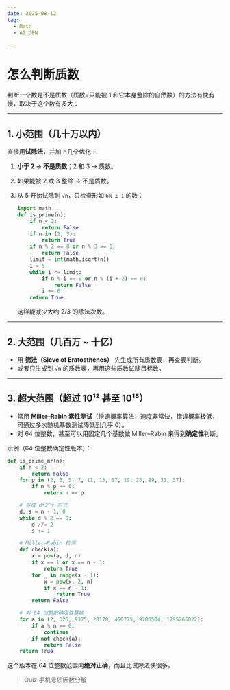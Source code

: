 ```yaml
---
date: 2025-08-12
tag:
  - Math
  - AI_GEN

---
```


# 怎么判断质数

判断一个数是不是质数（质数=只能被 1 和它本身整除的自然数）的方法有快有慢，取决于这个数有多大：

---

## **1. 小范围（几十万以内）**

直接用**试除法**，并加上几个优化：

1. **小于 2 → 不是质数**；2 和 3 → 质数。
2. 如果能被 2 或 3 整除 → 不是质数。
3. 从 5 开始试除到 `√n`，只检查形如 `6k ± 1` 的数：

   ```python
   import math
   def is_prime(n):
       if n < 2:
           return False
       if n in (2, 3):
           return True
       if n % 2 == 0 or n % 3 == 0:
           return False
       limit = int(math.isqrt(n))
       i = 5
       while i <= limit:
           if n % i == 0 or n % (i + 2) == 0:
               return False
           i += 6
       return True
   ```

   这样能减少大约 2/3 的除法次数。

---

## **2. 大范围（几百万 \~ 十亿）**

* 用 **筛法（Sieve of Eratosthenes）** 先生成所有质数表，再查表判断。
* 或者只生成到 `√n` 的质数表，再用这些质数试除目标数。

---

## **3. 超大范围（超过 10¹² 甚至 10¹⁸）**

* 常用 **Miller–Rabin 素性测试**（快速概率算法，速度非常快，错误概率极低，可通过多次随机基数测试降低到几乎 0）。
* 对 64 位整数，甚至可以用固定几个基数做 Miller–Rabin 来得到**确定性**判断。

示例（64 位整数确定性版本）：

```python
def is_prime_mr(n):
    if n < 2:
        return False
    for p in (2, 3, 5, 7, 11, 13, 17, 19, 23, 29, 31, 37):
        if n % p == 0:
            return n == p

    # 写成 d*2^s 形式
    d, s = n - 1, 0
    while d % 2 == 0:
        d //= 2
        s += 1

    # Miller–Rabin 检测
    def check(a):
        x = pow(a, d, n)
        if x == 1 or x == n - 1:
            return True
        for _ in range(s - 1):
            x = pow(x, 2, n)
            if x == n - 1:
                return True
        return False

    # 对 64 位整数确定性基数
    for a in (2, 325, 9375, 28178, 450775, 9780504, 1795265022):
        if a % n == 0:
            continue
        if not check(a):
            return False
    return True
```

这个版本在 64 位整数范围内**绝对正确**，而且比试除法快很多。

> Quiz 手机号质因数分解
